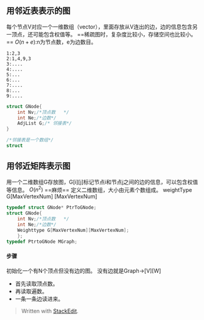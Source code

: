 ## 用邻近表表示的图
每个节点V对应一个一维数组（vector），里面存放从V连出的边，边的信息包含另一顶点，还可能包含权值等。
==稀疏图时，复杂度比较小，存储空间也比较小。==
$O(n+e)$:n为节点数，e为边数目。
```
1:2,3
2:1,4,9,3
3:....
4:....
5:...
6:...
7:....
8:...
9:....
```
```c
struct GNode{
	int Nv;/*顶点数   */
	int Ne;/*边数*/
	AdjList G;/* 邻接表*/
}

/*邻接表是一个数组*/
struct 
```
## 用邻近矩阵表示图
用一个二维数组G存放图，G[i][j]标记节点i和节点j之间的边的信息，可以包含权值等信息。
$O(n^2)$
==麻烦==
定义二维数组，大小由元素个数组成。
weightType G[MaxVertexNum] [MaxVertexNum]
```c
typedef struct GNode* PtrToGNode;
struct GNode{
	int Nv;/*顶点数   */
	int Ne;/*边数*/
	Weighttype G[MaxVertexNum][MaxVertexNum];
	};
typedef PtrtoGNode MGraph; 
```
#### 步骤
初始化一个有N个顶点但没有边的图。
没有边就是Graph->[V][W]
- 首先读取顶点数。
- 再读取遍数。
- 一条一条边读进来。



> Written with [StackEdit](https://stackedit.io/).
<!--stackedit_data:
eyJoaXN0b3J5IjpbLTY3MDM3NTI1MV19
-->
